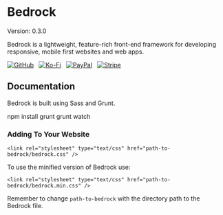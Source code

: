 # Bedrock

Version: 0.3.0

Bedrock is a lightweight, feature-rich front-end framework for developing responsive, mobile first websites and web apps.

[![GitHub](https://srv-cdn.himpfen.io/badges/github/github-flat.svg)](https://github.com/sponsors/brandonhimpfen/) &nbsp; [![Ko-Fi](https://srv-cdn.himpfen.io/badges/kofi/kofi-flat.svg)](https://ko-fi.com/brandonhimpfen) &nbsp; [![PayPal](https://srv-cdn.himpfen.io/badges/paypal/paypal-flat.svg)](https://paypal.me/brandonhimpfen) &nbsp; [![Stripe](https://srv-cdn.himpfen.io/badges/stripe/stripe-flat.svg)](https://tinyurl.com/e8ymxdw3)

## Documentation

Bedrock is built using Sass and Grunt.

npm install
grunt
grunt watch

### Adding To Your Website

`<link rel="stylesheet" type="text/css" href="path-to-bedrock/bedrock.css" />`

To use the minified version of Bedrock use:

`<link rel="stylesheet" type="text/css" href="path-to-bedrock/bedrock.min.css" />`

Remember to change `path-to-bedrock` with the directory path to the Bedrock file.
